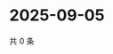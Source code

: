 # 2025-09-05

共 0 条

<!-- BEGIN ZHIHUVIDEO -->
<!-- 最后更新时间 Fri Sep 05 2025 02:14:57 GMT+0800 (China Standard Time) -->

<!-- END ZHIHUVIDEO -->

